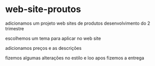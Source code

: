 # web-site-proutos

adicionamos um projeto web sites de produtos desenvolvimento do 2 trimestre

escolhemos um tema para aplicar no web site

adicionamos preços e as descrições

fizemos algumas alterações no estilo e loo apos fizemos a entrega
